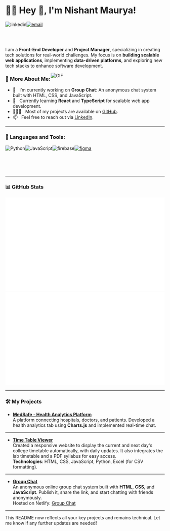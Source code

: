 # 👨‍💻 Hey 👋, I'm Nishant Maurya!

<a href='https://www.linkedin.com/in/nishant-maurya-45bb86276/'><img align='left' alt="linkedin" src="https://raw.githubusercontent.com/rahul-jha98/rahul-jha98/561d474902b59c7429ec22bb73e225696c27b202/assets/linkedin.svg" height='18px'/></a>
<a href='mailto:mauryanishant2005@gmail.com'><img alt="email" src="https://img.icons8.com/color/48/000000/email.png" height='18px'/></a>

<br/><br/>

I am a **Front-End Developer** and **Project Manager**, specializing in creating tech solutions for real-world challenges. My focus is on **building scalable web applications**, implementing **data-driven platforms**, and exploring new tech stacks to enhance software development.

<img align="right" alt="GIF" src="https://raw.githubusercontent.com/rahul-jha98/rahul-jha98/main/techstack.gif" width="360px"/>

### 🧐 More About Me:

- 🔭 &nbsp; I’m currently working on **Group Chat**: An anonymous chat system built with HTML, CSS, and JavaScript.
- 🌱 &nbsp; Currently learning **React** and **TypeScript** for scalable web app development.
- 👨🏻‍💻 &nbsp; Most of my projects are available on [GitHub](https://github.com/team4ingineers).
- 📫 &nbsp; Feel free to reach out via [LinkedIn](https://www.linkedin.com/in/nishant-maurya-45bb86276/).

---

### 🔨 Languages and Tools:
<a href="https://www.python.org" target="_blank"><img align="left" alt="Python" height ="42px" src="https://raw.githubusercontent.com/rahul-jha98/github_readme_icons/main/language_and_tools/square/python/python.svg"></a>
<a href="https://developer.mozilla.org/en-US/docs/Web/JavaScript" target="_blank"> <img align="left" alt="JavaScript" height ="42px"  src="https://raw.githubusercontent.com/rahul-jha98/github_readme_icons/main/language_and_tools/square/javascript/javascript.svg"> </a>
<a href="https://firebase.google.com/" target="_blank"> <img align="left" src="https://raw.githubusercontent.com/rahul-jha98/github_readme_icons/main/language_and_tools/square/firebase/firebase.svg" alt="firebase" height ="42px"/> </a>
<a href="https://www.figma.com/" target="_blank"> <img src="https://raw.githubusercontent.com/rahul-jha98/github_readme_icons/main/language_and_tools/square/figma/figma.svg" alt="figma" height='42px'/> </a>

<br/><br/><br/>

---

### 📊 GitHub Stats

<a href='https://github.com/team4ingineers/github-stats-transparent'>
  
![Stats Overview](https://raw.githubusercontent.com/rahul-jha98/github-stats-transparent/output/generated/overview.svg)
![Most Used Languages](https://raw.githubusercontent.com/rahul-jha98/github-stats-transparent/output/generated/languages.svg)

</a>

---

### 🛠️ My Projects

- **[MedSafe - Health Analytics Platform](https://medsafe-gqnq.onrender.com/)**  
  A platform connecting hospitals, doctors, and patients. Developed a health analytics tab using **Charts.js** and implemented real-time chat.

---

- **[Time Table Viewer](https://github.com/NISHANTTMAURYA/timetable-problem)**  
  Created a responsive website to display the current and next day's college timetable automatically, with daily updates. It also integrates the lab timetable and a PDF syllabus for easy access.  
  **Technologies**: HTML, CSS, JavaScript, Python, Excel (for CSV formatting).

---


- **[Group Chat](https://github.com/NISHANTTMAURYA/group-chat)**  
  An anonymous online group chat system built with **HTML**, **CSS**, and **JavaScript**. Publish it, share the link, and start chatting with friends anonymously.  
  Hosted on Netlify: [Group Chat](https://github.com/NISHANTTMAURYA/group-chat)

---

This README now reflects all your key projects and remains technical. Let me know if any further updates are needed!
